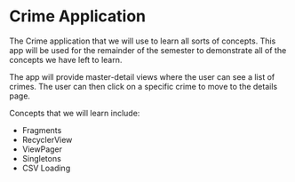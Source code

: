 # Crime Application

The Crime application that we will use to learn all sorts of concepts.
This app will be used for the remainder of the semester to demonstrate all of the concepts we have left to learn.

The app will provide master-detail views where the user can see a list of crimes.
The user can then click on a specific crime to move to the details page.

Concepts that we will learn include:
* Fragments
* RecyclerView
* ViewPager
* Singletons
* CSV Loading
